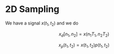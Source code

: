 # 2D Sampling

We have a signal $x(t_1, t_2)$ and we do

$$
x_d[n_1, n_2] = x(n_1 T_1, n_2 T_2)
$$

$$
x_p(t_1, t_2) = x(t_1, t_2)p(t_1, t_2)
$$